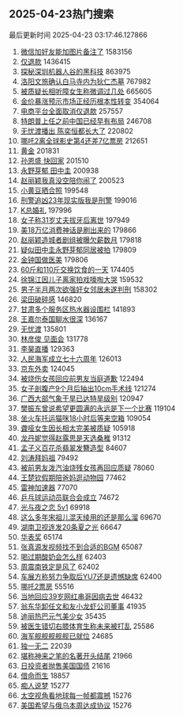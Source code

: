 ## 2025-04-23热门搜索 
最后更新时间 2025-04-23 03:17:46.127866 
1. [微信加好友能加图片备注了](https://s.weibo.com/weibo?q=%23%E5%BE%AE%E4%BF%A1%E5%8A%A0%E5%A5%BD%E5%8F%8B%E8%83%BD%E5%8A%A0%E5%9B%BE%E7%89%87%E5%A4%87%E6%B3%A8%E4%BA%86%23&t=31&band_rank=1&Refer=top) 1583156
1. [仅退款](https://s.weibo.com/weibo?q=%E4%BB%85%E9%80%80%E6%AC%BE&t=31&band_rank=2&Refer=top) 1436415
1. [探秘深圳机器人谷的黑科技](https://s.weibo.com/weibo?q=%23%E6%8E%A2%E7%A7%98%E6%B7%B1%E5%9C%B3%E6%9C%BA%E5%99%A8%E4%BA%BA%E8%B0%B7%E7%9A%84%E9%BB%91%E7%A7%91%E6%8A%80%23&t=31&band_rank=3&Refer=top) 863975
1. [洛阳文旅确认白马寺内为狄仁杰墓](https://s.weibo.com/weibo?q=%23%E6%B4%9B%E9%98%B3%E6%96%87%E6%97%85%E7%A1%AE%E8%AE%A4%E7%99%BD%E9%A9%AC%E5%AF%BA%E5%86%85%E4%B8%BA%E7%8B%84%E4%BB%81%E6%9D%B0%E5%A2%93%23&t=31&band_rank=4&Refer=top) 767982
1. [被质疑长相听障女生称微调过几处](https://s.weibo.com/weibo?q=%23%E8%A2%AB%E8%B4%A8%E7%96%91%E9%95%BF%E7%9B%B8%E5%90%AC%E9%9A%9C%E5%A5%B3%E7%94%9F%E7%A7%B0%E5%BE%AE%E8%B0%83%E8%BF%87%E5%87%A0%E5%A4%84%23&t=31&band_rank=5&Refer=top) 665605
1. [金价暴涨预示市场正经历根本性转变](https://s.weibo.com/weibo?q=%23%E9%87%91%E4%BB%B7%E6%9A%B4%E6%B6%A8%E9%A2%84%E7%A4%BA%E5%B8%82%E5%9C%BA%E6%AD%A3%E7%BB%8F%E5%8E%86%E6%A0%B9%E6%9C%AC%E6%80%A7%E8%BD%AC%E5%8F%98%23&t=31&band_rank=6&Refer=top) 354064
1. [电商平台全面取消仅退款](https://s.weibo.com/weibo?q=%23%E7%94%B5%E5%95%86%E5%B9%B3%E5%8F%B0%E5%85%A8%E9%9D%A2%E5%8F%96%E6%B6%88%E4%BB%85%E9%80%80%E6%AC%BE%23&t=31&band_rank=7&Refer=top) 257557
1. [特朗普上任之前中国已经早有布局](https://s.weibo.com/weibo?q=%23%E7%89%B9%E6%9C%97%E6%99%AE%E4%B8%8A%E4%BB%BB%E4%B9%8B%E5%89%8D%E4%B8%AD%E5%9B%BD%E5%B7%B2%E7%BB%8F%E6%97%A9%E6%9C%89%E5%B8%83%E5%B1%80%23&t=31&band_rank=2&Refer=top) 246708
1. [无忧渡播出 陈奕恒都长大了](https://s.weibo.com/weibo?q=%E6%97%A0%E5%BF%A7%E6%B8%A1%E6%92%AD%E5%87%BA%20%E9%99%88%E5%A5%95%E6%81%92%E9%83%BD%E9%95%BF%E5%A4%A7%E4%BA%86&t=31&band_rank=8&Refer=top) 220802
1. [哪吒2离全球影史第4还差7亿票房](https://s.weibo.com/weibo?q=%23%E5%93%AA%E5%90%922%E7%A6%BB%E5%85%A8%E7%90%83%E5%BD%B1%E5%8F%B2%E7%AC%AC4%E8%BF%98%E5%B7%AE7%E4%BA%BF%E7%A5%A8%E6%88%BF%23&t=31&band_rank=9&Refer=top) 212651
1. [黄金](https://s.weibo.com/weibo?q=%E9%BB%84%E9%87%91&t=31&band_rank=10&Refer=top) 201831
1. [孙恩盛 快回家](https://s.weibo.com/weibo?q=%E5%AD%99%E6%81%A9%E7%9B%9B%20%E5%BF%AB%E5%9B%9E%E5%AE%B6&t=31&band_rank=11&Refer=top) 201510
1. [永野芽郁 田中圭](https://s.weibo.com/weibo?q=%E6%B0%B8%E9%87%8E%E8%8A%BD%E9%83%81%20%E7%94%B0%E4%B8%AD%E5%9C%AD&t=31&band_rank=12&Refer=top) 200938
1. [赵丽颖我真没空陪你闹了](https://s.weibo.com/weibo?q=%E8%B5%B5%E4%B8%BD%E9%A2%96%E6%88%91%E7%9C%9F%E6%B2%A1%E7%A9%BA%E9%99%AA%E4%BD%A0%E9%97%B9%E4%BA%86&t=31&band_rank=13&Refer=top) 200523
1. [小黄豆晒合照](https://s.weibo.com/weibo?q=%E5%B0%8F%E9%BB%84%E8%B1%86%E6%99%92%E5%90%88%E7%85%A7&t=31&band_rank=14&Refer=top) 199548
1. [刑警追凶23年现实版我是刑警](https://s.weibo.com/weibo?q=%23%E5%88%91%E8%AD%A6%E8%BF%BD%E5%87%B623%E5%B9%B4%E7%8E%B0%E5%AE%9E%E7%89%88%E6%88%91%E6%98%AF%E5%88%91%E8%AD%A6%23&t=31&band_rank=15&Refer=top) 199016
1. [K总婚礼](https://s.weibo.com/weibo?q=K%E6%80%BB%E5%A9%9A%E7%A4%BC&t=31&band_rank=16&Refer=top) 197996
1. [女子称31岁丈夫拔牙后离世](https://s.weibo.com/weibo?q=%23%E5%A5%B3%E5%AD%90%E7%A7%B031%E5%B2%81%E4%B8%88%E5%A4%AB%E6%8B%94%E7%89%99%E5%90%8E%E7%A6%BB%E4%B8%96%23&t=31&band_rank=17&Refer=top) 197949
1. [美18万亿消费神话是刷出来的](https://s.weibo.com/weibo?q=%23%E7%BE%8E18%E4%B8%87%E4%BA%BF%E6%B6%88%E8%B4%B9%E7%A5%9E%E8%AF%9D%E6%98%AF%E5%88%B7%E5%87%BA%E6%9D%A5%E7%9A%84%23&t=31&band_rank=18&Refer=top) 179866
1. [赵丽颖造城者剧组被曝欠薪数月](https://s.weibo.com/weibo?q=%23%E8%B5%B5%E4%B8%BD%E9%A2%96%E9%80%A0%E5%9F%8E%E8%80%85%E5%89%A7%E7%BB%84%E8%A2%AB%E6%9B%9D%E6%AC%A0%E8%96%AA%E6%95%B0%E6%9C%88%23&t=31&band_rank=19&Refer=top) 179818
1. [疑似田中圭永野芽郁同居被拍](https://s.weibo.com/weibo?q=%23%E7%96%91%E4%BC%BC%E7%94%B0%E4%B8%AD%E5%9C%AD%E6%B0%B8%E9%87%8E%E8%8A%BD%E9%83%81%E5%90%8C%E5%B1%85%E8%A2%AB%E6%8B%8D%23&t=31&band_rank=20&Refer=top) 179809
1. [金钟国做医美](https://s.weibo.com/weibo?q=%23%E9%87%91%E9%92%9F%E5%9B%BD%E5%81%9A%E5%8C%BB%E7%BE%8E%23&t=31&band_rank=21&Refer=top) 179806
1. [60斤和110斤交换饮食的一天](https://s.weibo.com/weibo?q=60%E6%96%A4%E5%92%8C110%E6%96%A4%E4%BA%A4%E6%8D%A2%E9%A5%AE%E9%A3%9F%E7%9A%84%E4%B8%80%E5%A4%A9&t=31&band_rank=22&Refer=top) 174405
1. [徐锦江因儿子离家拍戏嚎啕大哭](https://s.weibo.com/weibo?q=%23%E5%BE%90%E9%94%A6%E6%B1%9F%E5%9B%A0%E5%84%BF%E5%AD%90%E7%A6%BB%E5%AE%B6%E6%8B%8D%E6%88%8F%E5%9A%8E%E5%95%95%E5%A4%A7%E5%93%AD%23&t=31&band_rank=23&Refer=top) 159532
1. [男子半月两次欲强奸女邻居未遂判刑](https://s.weibo.com/weibo?q=%23%E7%94%B7%E5%AD%90%E5%8D%8A%E6%9C%88%E4%B8%A4%E6%AC%A1%E6%AC%B2%E5%BC%BA%E5%A5%B8%E5%A5%B3%E9%82%BB%E5%B1%85%E6%9C%AA%E9%81%82%E5%88%A4%E5%88%91%23&t=31&band_rank=24&Refer=top) 158302
1. [梁田破碎感](https://s.weibo.com/weibo?q=%E6%A2%81%E7%94%B0%E7%A0%B4%E7%A2%8E%E6%84%9F&t=31&band_rank=25&Refer=top) 146820
1. [甘肃多个服务区热水器设围栏](https://s.weibo.com/weibo?q=%23%E7%94%98%E8%82%83%E5%A4%9A%E4%B8%AA%E6%9C%8D%E5%8A%A1%E5%8C%BA%E7%83%AD%E6%B0%B4%E5%99%A8%E8%AE%BE%E5%9B%B4%E6%A0%8F%23&t=31&band_rank=26&Refer=top) 141893
1. [王嘉尔泰国聊水很深](https://s.weibo.com/weibo?q=%E7%8E%8B%E5%98%89%E5%B0%94%E6%B3%B0%E5%9B%BD%E8%81%8A%E6%B0%B4%E5%BE%88%E6%B7%B1&t=31&band_rank=27&Refer=top) 136167
1. [无忧渡](https://s.weibo.com/weibo?q=%E6%97%A0%E5%BF%A7%E6%B8%A1&t=31&band_rank=28&Refer=top) 135801
1. [林彦俊 见面会](https://s.weibo.com/weibo?q=%E6%9E%97%E5%BD%A6%E4%BF%8A%20%E8%A7%81%E9%9D%A2%E4%BC%9A&t=31&band_rank=29&Refer=top) 131778
1. [李昊直播](https://s.weibo.com/weibo?q=%E6%9D%8E%E6%98%8A%E7%9B%B4%E6%92%AD&t=31&band_rank=30&Refer=top) 129363
1. [人民海军成立七十六周年](https://s.weibo.com/weibo?q=%23%E4%BA%BA%E6%B0%91%E6%B5%B7%E5%86%9B%E6%88%90%E7%AB%8B%E4%B8%83%E5%8D%81%E5%85%AD%E5%91%A8%E5%B9%B4%23&t=31&band_rank=10&Refer=top) 126013
1. [京东外卖](https://s.weibo.com/weibo?q=%E4%BA%AC%E4%B8%9C%E5%A4%96%E5%8D%96&t=31&band_rank=31&Refer=top) 124045
1. [被烧伤女孩回应前男友当庭道歉](https://s.weibo.com/weibo?q=%23%E8%A2%AB%E7%83%A7%E4%BC%A4%E5%A5%B3%E5%AD%A9%E5%9B%9E%E5%BA%94%E5%89%8D%E7%94%B7%E5%8F%8B%E5%BD%93%E5%BA%AD%E9%81%93%E6%AD%89%23&t=31&band_rank=17&Refer=top) 122494
1. [女子剖腹产9个月后抽出10cm手术线](https://s.weibo.com/weibo?q=%23%E5%A5%B3%E5%AD%90%E5%89%96%E8%85%B9%E4%BA%A79%E4%B8%AA%E6%9C%88%E5%90%8E%E6%8A%BD%E5%87%BA10cm%E6%89%8B%E6%9C%AF%E7%BA%BF%23&t=31&band_rank=32&Refer=top) 121274
1. [广西大部气象干旱已达特旱级别](https://s.weibo.com/weibo?q=%23%E5%B9%BF%E8%A5%BF%E5%A4%A7%E9%83%A8%E6%B0%94%E8%B1%A1%E5%B9%B2%E6%97%B1%E5%B7%B2%E8%BE%BE%E7%89%B9%E6%97%B1%E7%BA%A7%E5%88%AB%23&t=31&band_rank=33&Refer=top) 120947
1. [樊振东曾说希望更圆满的永远是下一个比赛](https://s.weibo.com/weibo?q=%23%E6%A8%8A%E6%8C%AF%E4%B8%9C%E6%9B%BE%E8%AF%B4%E5%B8%8C%E6%9C%9B%E6%9B%B4%E5%9C%86%E6%BB%A1%E7%9A%84%E6%B0%B8%E8%BF%9C%E6%98%AF%E4%B8%8B%E4%B8%80%E4%B8%AA%E6%AF%94%E8%B5%9B%23&t=31&band_rank=34&Refer=top) 119104
1. [坐火车托运猫咪18小时后等来空箱](https://s.weibo.com/weibo?q=%23%E5%9D%90%E7%81%AB%E8%BD%A6%E6%89%98%E8%BF%90%E7%8C%AB%E5%92%AA18%E5%B0%8F%E6%97%B6%E5%90%8E%E7%AD%89%E6%9D%A5%E7%A9%BA%E7%AE%B1%23&t=31&band_rank=35&Refer=top) 109054
1. [聋哑女生因长相太完美被质疑](https://s.weibo.com/weibo?q=%23%E8%81%8B%E5%93%91%E5%A5%B3%E7%94%9F%E5%9B%A0%E9%95%BF%E7%9B%B8%E5%A4%AA%E5%AE%8C%E7%BE%8E%E8%A2%AB%E8%B4%A8%E7%96%91%23&t=31&band_rank=36&Refer=top) 105918
1. [龙丹妮觉得赵露思是天选桑稚](https://s.weibo.com/weibo?q=%E9%BE%99%E4%B8%B9%E5%A6%AE%E8%A7%89%E5%BE%97%E8%B5%B5%E9%9C%B2%E6%80%9D%E6%98%AF%E5%A4%A9%E9%80%89%E6%A1%91%E7%A8%9A&t=31&band_rank=37&Refer=top) 91312
1. [孟子义百花杀翡翠发簪造型](https://s.weibo.com/weibo?q=%23%E5%AD%9F%E5%AD%90%E4%B9%89%E7%99%BE%E8%8A%B1%E6%9D%80%E7%BF%A1%E7%BF%A0%E5%8F%91%E7%B0%AA%E9%80%A0%E5%9E%8B%23&t=31&band_rank=38&Refer=top) 84607
1. [刘涛拜妈祖](https://s.weibo.com/weibo?q=%23%E5%88%98%E6%B6%9B%E6%8B%9C%E5%A6%88%E7%A5%96%23&t=31&band_rank=39&Refer=top) 79492
1. [被前男友泼汽油烧残女孩再回应质疑](https://s.weibo.com/weibo?q=%23%E8%A2%AB%E5%89%8D%E7%94%B7%E5%8F%8B%E6%B3%BC%E6%B1%BD%E6%B2%B9%E7%83%A7%E6%AE%8B%E5%A5%B3%E5%AD%A9%E5%86%8D%E5%9B%9E%E5%BA%94%E8%B4%A8%E7%96%91%23&t=31&band_rank=40&Refer=top) 78060
1. [王楚钦假期陪爸妈逛动物园](https://s.weibo.com/weibo?q=%23%E7%8E%8B%E6%A5%9A%E9%92%A6%E5%81%87%E6%9C%9F%E9%99%AA%E7%88%B8%E5%A6%88%E9%80%9B%E5%8A%A8%E7%89%A9%E5%9B%AD%23&t=31&band_rank=41&Refer=top) 77462
1. [雷神加速器](https://s.weibo.com/weibo?q=%E9%9B%B7%E7%A5%9E%E5%8A%A0%E9%80%9F%E5%99%A8&t=31&band_rank=25&Refer=top) 77070
1. [乒乓球运动员联合会成立](https://s.weibo.com/weibo?q=%23%E4%B9%92%E4%B9%93%E7%90%83%E8%BF%90%E5%8A%A8%E5%91%98%E8%81%94%E5%90%88%E4%BC%9A%E6%88%90%E7%AB%8B%23&t=31&band_rank=42&Refer=top) 74672
1. [光与夜之恋 5v1](https://s.weibo.com/weibo?q=%E5%85%89%E4%B8%8E%E5%A4%9C%E4%B9%8B%E6%81%8B%205v1&t=31&band_rank=43&Refer=top) 69918
1. [这么多年宋祖儿混天绫用的还是那么溜](https://s.weibo.com/weibo?q=%E8%BF%99%E4%B9%88%E5%A4%9A%E5%B9%B4%E5%AE%8B%E7%A5%96%E5%84%BF%E6%B7%B7%E5%A4%A9%E7%BB%AB%E7%94%A8%E7%9A%84%E8%BF%98%E6%98%AF%E9%82%A3%E4%B9%88%E6%BA%9C&t=31&band_rank=44&Refer=top) 69670
1. [湖南卫视连发20条夏之光](https://s.weibo.com/weibo?q=%23%E6%B9%96%E5%8D%97%E5%8D%AB%E8%A7%86%E8%BF%9E%E5%8F%9120%E6%9D%A1%E5%A4%8F%E4%B9%8B%E5%85%89%23&t=31&band_rank=45&Refer=top) 66647
1. [华表奖](https://s.weibo.com/weibo?q=%E5%8D%8E%E8%A1%A8%E5%A5%96&t=31&band_rank=46&Refer=top) 65174
1. [张真源发视频找不到合适的BGM](https://s.weibo.com/weibo?q=%23%E5%BC%A0%E7%9C%9F%E6%BA%90%E5%8F%91%E8%A7%86%E9%A2%91%E6%89%BE%E4%B8%8D%E5%88%B0%E5%90%88%E9%80%82%E7%9A%84BGM%23&t=31&band_rank=47&Refer=top) 65087
1. [喝过期酸奶会怎么样](https://s.weibo.com/weibo?q=%E5%96%9D%E8%BF%87%E6%9C%9F%E9%85%B8%E5%A5%B6%E4%BC%9A%E6%80%8E%E4%B9%88%E6%A0%B7&t=31&band_rank=48&Refer=top) 62403
1. [周震南铁定是风了](https://s.weibo.com/weibo?q=%E5%91%A8%E9%9C%87%E5%8D%97%E9%93%81%E5%AE%9A%E6%98%AF%E9%A3%8E%E4%BA%86&t=31&band_rank=49&Refer=top) 62402
1. [车展方称努力争取后YU7还是遗憾缺席](https://s.weibo.com/weibo?q=%23%E8%BD%A6%E5%B1%95%E6%96%B9%E7%A7%B0%E5%8A%AA%E5%8A%9B%E4%BA%89%E5%8F%96%E5%90%8EYU7%E8%BF%98%E6%98%AF%E9%81%97%E6%86%BE%E7%BC%BA%E5%B8%AD%23&t=31&band_rank=50&Refer=top) 62400
1. [哪吒2票房](https://s.weibo.com/weibo?q=%E5%93%AA%E5%90%922%E7%A5%A8%E6%88%BF&t=31&band_rank=26&Refer=top) 55516
1. [当地回应39岁网红串哥因病去世](https://s.weibo.com/weibo?q=%23%E5%BD%93%E5%9C%B0%E5%9B%9E%E5%BA%9439%E5%B2%81%E7%BD%91%E7%BA%A2%E4%B8%B2%E5%93%A5%E5%9B%A0%E7%97%85%E5%8E%BB%E4%B8%96%23&t=31&band_rank=15&Refer=top) 46432
1. [翁东华卸任文和友小龙虾公司董事](https://s.weibo.com/weibo?q=%23%E7%BF%81%E4%B8%9C%E5%8D%8E%E5%8D%B8%E4%BB%BB%E6%96%87%E5%92%8C%E5%8F%8B%E5%B0%8F%E9%BE%99%E8%99%BE%E5%85%AC%E5%8F%B8%E8%91%A3%E4%BA%8B%23&t=31&band_rank=50&Refer=top) 41935
1. [迪丽热巴元气美少女](https://s.weibo.com/weibo?q=%23%E8%BF%AA%E4%B8%BD%E7%83%AD%E5%B7%B4%E5%85%83%E6%B0%94%E7%BE%8E%E5%B0%91%E5%A5%B3%23&t=31&band_rank=30&Refer=top) 35435
1. [被医生错切右膝体育生称未来被打乱](https://s.weibo.com/weibo?q=%23%E8%A2%AB%E5%8C%BB%E7%94%9F%E9%94%99%E5%88%87%E5%8F%B3%E8%86%9D%E4%BD%93%E8%82%B2%E7%94%9F%E7%A7%B0%E6%9C%AA%E6%9D%A5%E8%A2%AB%E6%89%93%E4%B9%B1%23&t=31&band_rank=36&Refer=top) 25586
1. [海军舰舰舰舰舰已就位](https://s.weibo.com/weibo?q=%23%E6%B5%B7%E5%86%9B%E8%88%B0%E8%88%B0%E8%88%B0%E8%88%B0%E8%88%B0%E5%B7%B2%E5%B0%B1%E4%BD%8D%23&t=31&band_rank=40&Refer=top) 24685
1. [独一无二](https://s.weibo.com/weibo?q=%E7%8B%AC%E4%B8%80%E6%97%A0%E4%BA%8C&t=31&band_rank=44&Refer=top) 22039
1. [堪称神来之笔的名著开头结尾](https://s.weibo.com/weibo?q=%23%E5%A0%AA%E7%A7%B0%E7%A5%9E%E6%9D%A5%E4%B9%8B%E7%AC%94%E7%9A%84%E5%90%8D%E8%91%97%E5%BC%80%E5%A4%B4%E7%BB%93%E5%B0%BE%23&t=31&band_rank=45&Refer=top) 21966
1. [日投资者抛售美国国债](https://s.weibo.com/weibo?q=%23%E6%97%A5%E6%8A%95%E8%B5%84%E8%80%85%E6%8A%9B%E5%94%AE%E7%BE%8E%E5%9B%BD%E5%9B%BD%E5%80%BA%23&t=31&band_rank=50&Refer=top) 21616
1. [借命而生](https://s.weibo.com/weibo?q=%E5%80%9F%E5%91%BD%E8%80%8C%E7%94%9F&t=31&band_rank=37&Refer=top) 18857
1. [痴人说梦](https://s.weibo.com/weibo?q=%E7%97%B4%E4%BA%BA%E8%AF%B4%E6%A2%A6&t=31&band_rank=46&Refer=top) 15277
1. [太空视角看地球每一帧都震撼](https://s.weibo.com/weibo?q=%23%E5%A4%AA%E7%A9%BA%E8%A7%86%E8%A7%92%E7%9C%8B%E5%9C%B0%E7%90%83%E6%AF%8F%E4%B8%80%E5%B8%A7%E9%83%BD%E9%9C%87%E6%92%BC%23&t=31&band_rank=48&Refer=top) 15276
1. [美国希望与俄乌本周达成协议](https://s.weibo.com/weibo?q=%23%E7%BE%8E%E5%9B%BD%E5%B8%8C%E6%9C%9B%E4%B8%8E%E4%BF%84%E4%B9%8C%E6%9C%AC%E5%91%A8%E8%BE%BE%E6%88%90%E5%8D%8F%E8%AE%AE%23&t=31&band_rank=49&Refer=top) 15276
